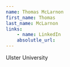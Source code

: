 ```yaml
---
name: Thomas McLarnon
first_name: Thomas
last_name: McLarnon
links:
	- name: LinkedIn
	absolutle_url:
---
```

Ulster University
